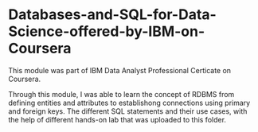 # Databases-and-SQL-for-Data-Science-offered-by-IBM-on-Coursera
This module was part of IBM Data Analyst Professional Certicate on Coursera.

Through this module, I was able to learn the concept of RDBMS from defining entities and attributes to establishong connections using primary and foreign keys.
The different SQL statements and their use cases, with the help of different hands-on lab that was uploaded to this folder.
